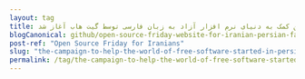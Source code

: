 ```yaml
---
layout: tag
title: کمپین کمک به دنیای نرم افزار آزاد به زبان فارسی توسط گیت هاب آغاز شد
blogCanonical: github/open-source-friday-website-for-iranian-persian-fa/
post-ref: "Open Source Friday for Iranians"
slug: "the-campaign-to-help-the-world-of-free-software-started-in-persian-with-help-of-github"
permalink: /tag/the-campaign-to-help-the-world-of-free-software-started-in-persian-with-help-of-github-fa/
---
```

